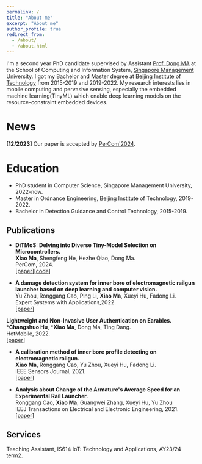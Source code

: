 ```yaml
---
permalink: /
title: "About me"
excerpt: "About me"
author_profile: true
redirect_from: 
  - /about/
  - /about.html
---
```

I'm a second year PhD candidate supervised by Assistant [Prof. Dong MA](https://www.dongma.info/) at the School of Computing and Information System, [Singapore Management University](https://www.smu.edu.sg/). I got my Bachelor and Master degree at [Beijing Institute of Technology](https://www.bit.edu.cn/) from 2015-2019 and 2019-2022. My research interests lies in mobile computing and pervasive sensing, especially the embedded machine learning(TinyML) which enable deep learning models on the resource-constraint embedded devices. 


News
======
**[12/2023]** Our paper is accepted by [PerCom'2024](https://www.percom.org/call-for-papers/).


Education
======
- PhD student in Computer Science, Singapore Management University, 2022-now.
- Master in Ordnance Engineering, Beijing Institute of Technology, 2019-2022.
- Bachelor in Detection Guidance and Control Technology, 2015-2019.


Publications
------
- **DiTMoS: Delving into Diverse Tiny-Model Selection on Microcontrollers.**  
**Xiao Ma**, Shengfeng He, Hezhe Qiao, Dong Ma.  
PerCom, 2024.  
[[paper]()][[code](https://github.com/TheMaXiao/DiTMoS)]

- **A damage detection system for inner bore of electromagnetic railgun launcher based on deep learning and computer vision.**  
Yu Zhou, Ronggang Cao, Ping Li, **Xiao Ma**, Xueyi Hu, Fadong Li.   
Expert Systems with Applications,2022.  
[[paper](https://www.sciencedirect.com/science/article/abs/pii/S0957417422007059)]

**Lightweight and Non-Invasive User Authentication on Earables.**  
***Changshuo Hu**, ***Xiao Ma**, Dong Ma, Ting Dang.  
HotMobile, 2022.  
[[paper](https://dl.acm.org/doi/abs/10.1145/3572864.3580332)]

- **A calibration method of inner bore profile detecting on electromagnetic railgun.**  
**Xiao Ma**, Ronggang Cao, Yu Zhou, Xueyi Hu, Fadong Li.  
IEEE Sensors Journal, 2021.  
[[paper](https://ieeexplore.ieee.org/abstract/document/9481084)]  

- **Analysis about Change of the Armature's Average Speed for an Experimental Rail Launcher.**  
Ronggang Cao, **Xiao Ma**, Guangwei Zhang, Xueyi Hu, Yu Zhou  
IEEJ Transactions on Electrical and Electronic Engineering, 2021.  
[[paper](https://onlinelibrary.wiley.com/doi/abs/10.1002/tee.23401)]

Services
------
Teaching Assistant, IS614 IoT: Technology and Applications, AY23/24 term2.

